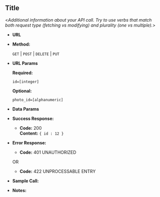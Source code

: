 **Title**
----
  <_Additional information about your API call. Try to use verbs that match both request type (fetching vs modifying) and plurality (one vs multiple)._>

* **URL**

* **Method:**
  
  `GET` | `POST` | `DELETE` | `PUT`
  
*  **URL Params**

   **Required:**
 
   `id=[integer]`

   **Optional:**
 
   `photo_id=[alphanumeric]`

* **Data Params**

* **Success Response:**
  
  * **Code:** 200 <br />
    **Content:** `{ id : 12 }`
 
* **Error Response:**

  * **Code:** 401 UNAUTHORIZED

  OR

  * **Code:** 422 UNPROCESSABLE ENTRY

* **Sample Call:**

* **Notes:**